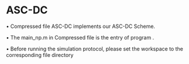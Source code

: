# ASC-DC
• Compressed file ASC-DC implements our ASC-DC Scheme.

• The main_np.m in Compressed file is the entry of program .

• Before running the simulation protocol, please set the workspace to the corresponding file directory
